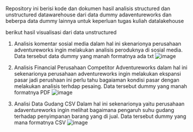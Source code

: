 
Repository ini berisi kode dan dokumen hasil analisis structured dan unstructured datawarehouse dari data dummy adaventureworks dan beberpa data dummy lainnya untuk keperluan tugas kuliah datalakehouse 

berikut hasil visualisasi dari data unstructured 
1. Analisis komentar sosial media
   dalam hal ini skenarionya perusahaan adventureworks ingin melakukan analisis peroduknya di sosial media. Data tersebut data dummy yang manah formatnya ada txt 
  ![image](https://github.com/user-attachments/assets/69ff38ac-c122-4f31-a5d4-a6f8162eb93f)

2. Analisis Financial Perusahaan Competitor Adventureworks
   dalam hal ini sekenarionya perusahaan adventureworks ingin melakukan ekspansi pasar jadi perushaan ini perlu tahu bagaiaman kondisi pasar dengan melakukan analisis terhdap pesaing. Data tersebut dummy yang manah formatnya PDF
   ![image](https://github.com/user-attachments/assets/ebad6dfc-feaf-48f3-835f-3575b0655bc3)

3. Analisi Data Gudang CSV
   Dalam hal ini sekenarionya yaitu perusahaan adaventureworks ingin melihat bagaimana pengaruh suhu gudang terhadap penyimpanan barang yang di jual. Data tersebut dummy yang mana formatnya CSV
   ![image](https://github.com/user-attachments/assets/5259563f-d788-4073-b4e4-d66fd3fa4b96)

